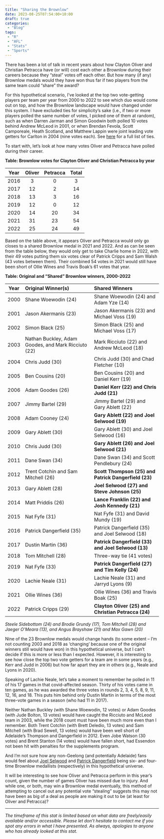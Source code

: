 ```yaml
---
title: "Sharing the Brownlow"
date: 2023-08-25T07:54:00+10:00
draft: true
categories:
 - "Blog"
tags:
 - "R"
 - "AFL" 
 - "Stats"
 - "Sports"
---
```


<!--more-->

There has been a lot of talk in recent years about how Clayton Oliver and Christian Petracca have (or will) cost each other a Brownlow during their careers because they “steal” votes off each other. But how many (if any) Brownlow medals would they have won thus far if two players from the same team could “share” the award?

For this hypothetical scenario, I’ve looked at the top two vote-getting players per team per year from 2000 to 2022 to see which duo would come out on top, and how the Brownlow landscape would have changed under this system. I have excluded ties for simplicity’s sake (i.e., if two or more players polled the same number of votes, I picked one of them at random), such as when Darren Jarman and Simon Goodwin both polled 10 votes behind Andrew McLeod in 2001, or when Brendan Fevola, Scott Camporeale, Heath Scotland, and Matthew Lappin were joint leading vote getters for Carlton in 2004 (nine votes each). See [here](/files/content/posts/sharing-the-brownlow/shared-brownlow-list-ties.xlsx) for a full list of ties.

To start with, let’s look at how many votes Oliver and Petracca have polled during their career.

**Table: Brownlow votes for Clayton Oliver and Christian Petracca by year**

<center>

| Year | Oliver | Petracca | Total |
| :--: | :----: | :------: | :---: |
| 2016 | 3      | 0        | 3     |
| 2017 | 12     | 2        | 14    |
| 2018 | 13     | 3        | 16    |
| 2019 | 12     | 0        | 12    |
| 2020 | 14     | 20       | 34    |
| 2021 | 31     | 23       | 54    |
| 2022 | 25     | 24       | 49    |

</center>

Based on the table above, it appears Oliver and Petracca would only go closes to a shared Brownlow medal in 2021 and 2022. And as can be seen from the table below, they would only get to take Charlie home in 2022, with their 49 votes putting them six votes clear of Patrick Cripps and Sam Walsh (43 votes between them). Their combined 54 votes in 2021 would still have been short of Ollie Wines and Travis Boak’s 61 votes that year. 

**Table: Original and “Shared” Brownlow winners, 2000-2022**

<center>

| Year | Original Winner(s)                                  | Shared Winners                                       |
| :--: | :-------------------------------------------------- | :--------------------------------------------------- | 
| 2000 | Shane Woewodin (24)                                 | Shane Woewodin (24) and Adam Yze (14)                |
| 2001 | Jason Akermanis (23)                                | Jason Akermanis (23) and Michael Voss (19)           |
| 2002 | Simon Black (25)                                    | Simon Black (25) and Michael Voss (17)               |
| 2003 | Nathan Buckley, Adam Goodes, and Mark Ricciuto (22) | Mark Ricciuto (22) and Andrew McLeod (18)            |
| 2004 | Chris Judd (30)                                     | Chris Judd (30) and Chad Fletcher (10)               |
| 2005 | Ben Cousins (20)                                    | Ben Cousins (20) and Daniel Kerr (19)                |
| 2006 | Adam Goodes (26)                                    | **Daniel Kerr (22) and Chris Judd (21)**             |
| 2007 | Jimmy Bartel (29)                                   | Jimmy Bartel (29) and Gary Ablett (22)               |
| 2008 | Adam Cooney (24)                                    | **Gary Ablett (22) and Joel Selwood (19)**           |
| 2009 | Gary Ablett (30)                                    | Gary Ablett (30) and Joel Selwood (16)               |
| 2010 | Chris Judd (30)                                     | **Gary Ablett (26) and Joel Selwood (21)**           |
| 2011 | Dane Swan (34)                                      | Dane Swan (34) and Scott Pendlebury (24)             |
| 2012 | Trent Cotchin and Sam Mitchell (26)                 | **Scott Thompson (25) and Patrick Dangerfield (23)** |
| 2013 | Gary Ablett (28)                                    | **Joel Selwood (27) and Steve Johnson (25)**         |
| 2014 | Matt Priddis (26)                                   | **Lance Franklin (22) and Josh Kennedy (21)**        |
| 2015 | Nat Fyfe (31)                                       | Nat Fyfe (31) and David Mundy (19)                   |
| 2016 | Patrick Dangerfield (35)                            | Patrick Dangerfield (35) and Joel Selwood (18)       |
| 2017 | Dustin Martin (36)                                  | **Patrick Dangerfield (33) and Joel Selwood (13)**   |
| 2018 | Tom Mitchell (28)                                   | Three-way tie (41 votes)                             |
| 2019 | Nat Fyfe (33)                                       | **Patrick Dangerfield (27) and Tim Kelly (24)**      |
| 2020 | Lachie Neale (31)                                   | Lachie Neale (31) and Jarryd Lyons (9)               |
| 2021 | Ollie Wines (36)                                    | Ollie Wines (36) and Travis Boak (25)                |
| 2022 | Patrick Cripps (29)                                 | **Clayton Oliver (25) and Christian Petracca (24)**  |

</center>

*Steele Sidebottom (24) and Brodie Grundy (17), Tom Mitchell (28) and Jaeger O'Meara (13), and Angus Brayshaw (21) and Max Gawn (20)*

Nine of the 23 Brownlow medals would change hands (to some extent – I’m not counting 2003 and 2018 as ‘changing’ because one of the original winners still would have won) in this hypothetical universe, but I can’t decide if this is more or less than I expected. However, it is interesting to see how close the top two vote getters for a team are in some years (e.g., Kerr and Judd in 2006) but how far apart they are in others (e.g., Neale and Lyons in 2020).

Speaking of Lachie Neale, let’s take a moment to remember he polled in 11 of his 17 games in that covid-affected season. Thirty of his votes came in ten games, as he was awarded the three votes in rounds 2, 3, 4, 5, 8, 9, 11, 12, 16, and 18. This puts him behind only Dustin Martin in terms of the most three-vote games in a season (who had 11 in 2017).  

Neither Nathan Buckley (with Shane Woewodin, 12 votes) or Adam Goodes (with Jude Bolton, 13 votes) would have caught the Ricciuto and McLeod team in 2003, while the 2018 count must have been much more even than I remember. 
Both Trent Cotchin (with Brett Deledio, 13 votes) and Sam Mitchell (with Brad Sewell, 13 votes) would have been well short of Adelaide’s Thompson and Dangerfield in 2012. Even Jobe Watson (30 votes) and Brent Stanton (14 votes) would have fallen short, had Essendon not been hit with penalties for the supplements program. 

And I’m not sure how any non-Geelong (and potentially Adelaide) fans would feel about [Joel Selwood](https://www.youtube.com/watch?v=QaUKmagOQME) and [Patrick Dangerfield](https://www.youtube.com/watch?v=QaUKmagOQME) being six- and four-time Brownlow medallists (respectively) in this hypothetical universe. 

It will be interesting to see how Oliver and Petracca perform in this year’s count, given the number of games Oliver has missed due to injury. And while one, or both, may win a Brownlow medal eventually, this method of attempting to cancel out any potential vote “stealing” suggests this may not have been as big of a deal as people are making it out to be (at least for Oliver and Petracca)?

--- 

*The timeframe of this stat is limited based on what data are freely/easily available and/or accessible. Please let don’t hesitate to contact me if you spot any errors in what I have presented. As always, apologies to anyone who has already looked at this stat.*